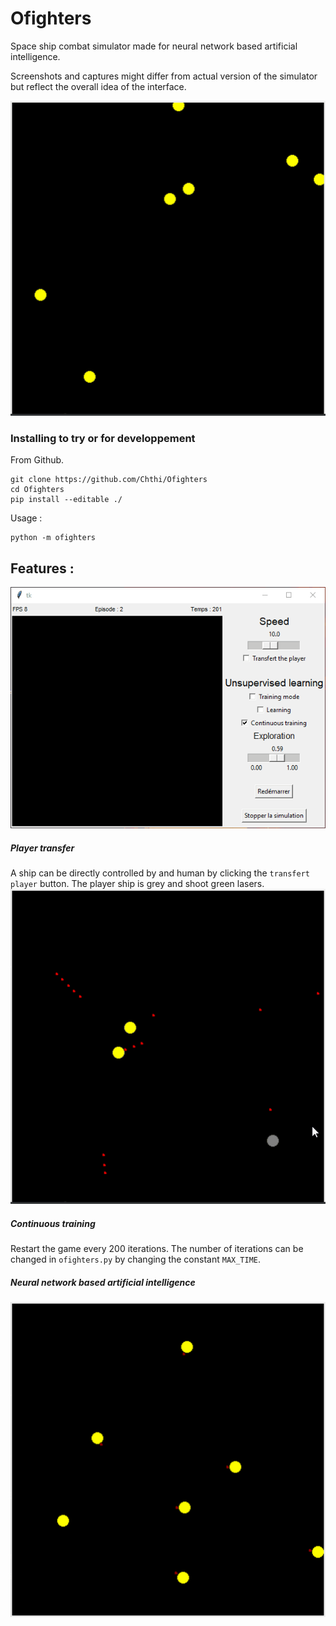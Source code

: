 # Ofighters

Space ship combat simulator made for neural network based artificial intelligence.

Screenshots and captures might differ from actual version of the simulator but reflect the overall idea of the interface.

![random_bot_fight](images/random_bot_fight.gif)

### Installing to try or for developpement
From Github.
```
git clone https://github.com/Chthi/Ofighters
cd Ofighters
pip install --editable ./
```

Usage :
```
python -m ofighters
```

## Features :
![menu_demo](images/menu_demo.gif)

##### Player transfer
A ship can be directly controlled by and human by clicking the ```transfert player``` button. The player ship is grey and shoot green lasers.
![random_bot_fight_player](images/random_bot_fight_player.gif)

##### Continuous training
Restart the game every 200 iterations.
The number of iterations can be changed in ```ofighters.py``` by changing the constant ```MAX_TIME```.

##### Neural network based artificial intelligence

![simple_untrained_network](images/simple_untrained_network.gif)




